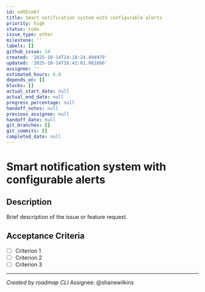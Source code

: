 ```yaml
---
id: ed05ce67
title: Smart notification system with configurable alerts
priority: high
status: todo
issue_type: other
milestone: ''
labels: []
github_issue: 14
created: '2025-10-14T14:18:24.494979'
updated: '2025-10-14T16:42:01.061666'
assignee: ''
estimated_hours: 6.0
depends_on: []
blocks: []
actual_start_date: null
actual_end_date: null
progress_percentage: null
handoff_notes: null
previous_assignee: null
handoff_date: null
git_branches: []
git_commits: []
completed_date: null
---
```


# Smart notification system with configurable alerts

## Description

Brief description of the issue or feature request.

## Acceptance Criteria

- [ ] Criterion 1
- [ ] Criterion 2
- [ ] Criterion 3

---
*Created by roadmap CLI*
Assignee: @shanewilkins